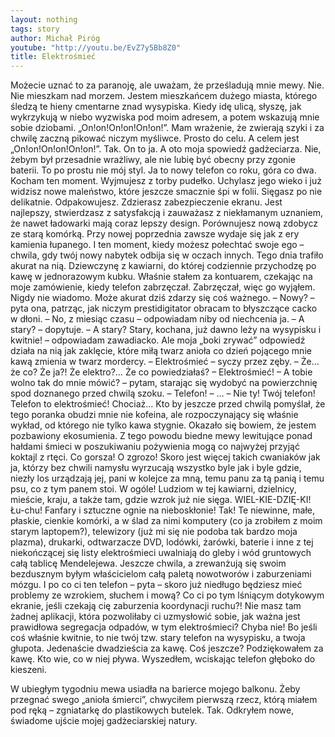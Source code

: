 ```yaml
---
layout: nothing
tags: story
author: Michał Piróg
youtube: "http://youtu.be/EvZ7y5Bb8Z0"
title: Elektrośmieć
---
```

Możecie uznać to za paranoję, ale uważam, że prześladują mnie mewy. Nie. Nie mieszkam nad morzem. Jestem mieszkańcem dużego miasta, którego śledzą te hieny cmentarne znad wysypiska.
Kiedy idę ulicą, słyszę, jak wykrzykują w niebo wyzwiska pod moim adresem, a potem wskazują mnie sobie dziobami. „On!on!On!on!On!on!”. Mam wrażenie, że zwierają szyki i za chwilę zaczną pikować niczym myśliwce. Prosto do celu. A celem jest „On!on!On!on!On!on!”. Tak. On to ja. A oto moja spowiedź gadżeciarza.
Nie, żebym był przesadnie wrażliwy, ale nie lubię być obecny przy zgonie baterii. To po prostu nie mój styl. Ja to nowy telefon co roku, góra co dwa. Kocham ten moment. Wyjmujesz z torby pudełko. Uchylasz jego wieko i już widzisz nowe maleństwo, które jeszcze smacznie śpi w folii. Sięgasz po nie delikatnie. Odpakowujesz. Zdzierasz zabezpieczenie ekranu. Jest najlepszy, stwierdzasz z satysfakcją i zauważasz z niekłamanym uznaniem, że nawet ładowarki mają coraz lepszy design.
Porównujesz nową zdobycz ze starą komórką. Przy nowej poprzednia zawsze wydaje się jak z ery kamienia łupanego. I ten moment, kiedy możesz połechtać swoje ego – chwila, gdy twój nowy nabytek odbija się w oczach innych.
Tego dnia trafiło akurat na nią. Dziewczynę z kawiarni, do której codziennie przychodzę po kawę w jednorazowym kubku. Właśnie stałem za kontuarem, czekając na moje zamówienie, kiedy telefon zabrzęczał. Zabrzęczał, więc go wyjąłem. Nigdy nie wiadomo. Może akurat dziś zdarzy się coś ważnego.
– Nowy? – pyta ona, patrząc, jak niczym prestidigitator obracam to błyszczące cacko w dłoni.
– No, z miesiąc czasu – odpowiadam niby od niechcenia ja.
– A stary? – dopytuje.
– A stary? Stary, kochana, już dawno leży na wysypisku i kwitnie! – odpowiadam zawadiacko.
Ale moja „boki zrywać” odpowiedź działa na nią jak zaklęcie, które miłą twarz anioła co dzień pojącego mnie kawą zmienia w twarz mordercy.
– Elektrośmieć – syczy przez zęby.
– Że… że co? Że ja?! Że elektro?… Że co powiedziałaś?
– Elektrośmieć!
– A tobie wolno tak do mnie mówić? – pytam, starając się wydobyć na powierzchnię spod doznanego przed chwilą szoku.
– Telefon!
– …
– Nie ty! Twój telefon! Telefon to elektrośmieć! Chociaż…
Kto by jeszcze przed chwilą pomyślał, że tego poranka obudzi mnie nie kofeina, ale rozpoczynający się właśnie wykład, od którego nie tylko kawa stygnie.
Okazało się bowiem, że jestem pozbawiony ekosumienia. Z tego powodu biedne mewy lewitujące ponad hałdami śmieci w poszukiwaniu pożywienia mogą co najwyżej przyjąć koktajl z rtęci.
Co gorsza! O zgrozo! Skoro jest więcej takich cwaniaków jak ja, którzy bez chwili namysłu wyrzucają wszystko byle jak i byle gdzie, niezły los urządzają jej, pani w kolejce za mną, temu panu za tą panią i temu psu, co z tym panem stoi. W ogóle! Ludziom w tej kawiarni, dzielnicy, mieście, kraju, a także tam, gdzie wzrok już nie sięga. WIEL-KIE-DZIĘ-KI! Łu-chu! Fanfary i sztuczne ognie na nieboskłonie!
Tak! Te niewinne, małe, płaskie, cienkie komórki, a w ślad za nimi komputery (co ja zrobiłem z moim starym laptopem?), telewizory (już mi się nie podoba tak bardzo moja plazma), drukarki, odtwarzacze DVD, lodówki, żarówki, baterie i inne z tej niekończącej się listy elektrośmieci uwalniają do gleby i wód gruntowych całą tablicę Mendelejewa.
Jeszcze chwila, a zrewanżują się swoim bezdusznym byłym właścicielom całą paletą nowotworów i zaburzeniami mózgu.
I po co ci ten telefon – pyta – skoro już niedługo będziesz mieć problemy ze wzrokiem, słuchem i mową? Co ci po tym lśniącym dotykowym ekranie, jeśli czekają cię zaburzenia koordynacji ruchu?!
Nie masz tam żadnej aplikacji, która pozwoliłaby ci uzmysłowić sobie, jak ważna jest prawidłowa segregacja odpadów, w tym elektrośmieci? Chyba nie! Bo jeśli coś właśnie kwitnie, to nie twój tzw. stary telefon na wysypisku, a twoja głupota. Jedenaście dwadzieścia za kawę. Coś jeszcze?
Podziękowałem za kawę. Kto wie, co w niej pływa. Wyszedłem, wciskając telefon głęboko do kieszeni.

W ubiegłym tygodniu mewa usiadła na barierce mojego balkonu. Żeby przegnać swego „anioła śmierci”, chwyciłem pierwszą rzecz, którą miałem pod ręką – zgniatarkę do plastikowych butelek. Tak. Odkryłem nowe, świadome ujście mojej gadżeciarskiej natury.

